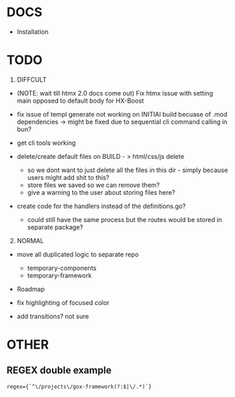# DOCS

- Installation

# TODO

1. DIFFCULT
- (NOTE: wait till htmx 2.0 docs come out) Fix htmx issue with setting main opposed to default body for HX-Boost
- fix issue of templ generate not working on INITIAl build becuase of .mod dependencies -> might be fixed due to sequential cli command calling in bun?
- get cli tools working

- delete/create default files on BUILD - > html/css/js delete 
    - so we dont want to just delete all the files in this dir - simply because users might add shit to this?
    - store files we saved so we can remove them?
    - give a warning to the user about storing files here? 

- create code for the handlers instead of the definitions.go?
    - could still have the same process but the routes would be stored in separate package?

2. NORMAL
- move all duplicated logic to separate repo
    - temporary-components
    - temporary-framework
- Roadmap

- fix highlighting of focused color
- add transitions? not sure


# OTHER

## REGEX double example

```regex
regex={`^\/projects\/gox-framework(?:$|\/.*)`}
```
